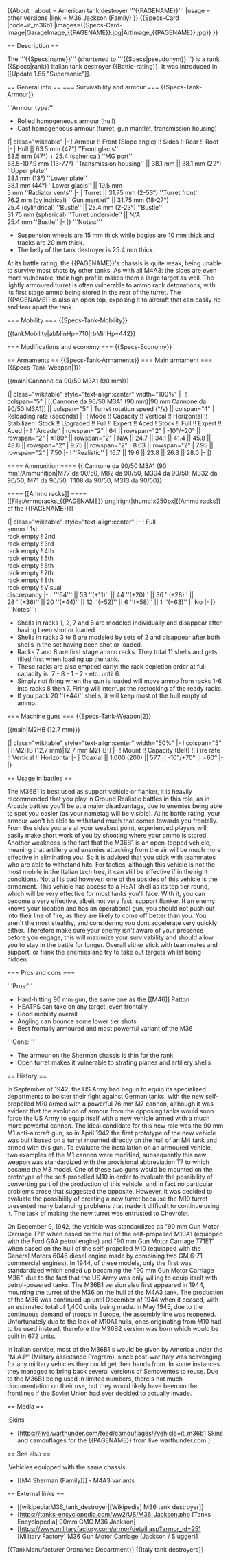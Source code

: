 {{About
| about = American tank destroyer '''{{PAGENAME}}'''
|usage = other versions
|link = M36 Jackson (Family)
}}
{{Specs-Card
|code=it_m36b1
|images={{Specs-Card-Image|GarageImage_{{PAGENAME}}.jpg|ArtImage_{{PAGENAME}}.jpg}}
}}

== Description ==
<!-- ''In the description, the first part should be about the history of the creation and combat usage of the vehicle, as well as its key features. In the second part, tell the reader about the ground vehicle in the game. Insert a screenshot of the vehicle, so that if the novice player does not remember the vehicle by name, he will immediately understand what kind of vehicle the article is talking about.'' -->
The '''{{Specs|name}}''' (shortened to '''{{Specs|pseudonym}}''') is a rank {{Specs|rank}} Italian tank destroyer {{Battle-rating}}. It was introduced in [[Update 1.85 "Supersonic"]].

== General info ==
=== Survivability and armour ===
{{Specs-Tank-Armour}}
<!-- ''Describe armour protection. Note the most well protected and key weak areas. Appreciate the layout of modules as well as the number and location of crew members. Is the level of armour protection sufficient, is the placement of modules helpful for survival in combat? If necessary use a visual template to indicate the most secure and weak zones of the armour.'' -->

'''Armour type:'''

* Rolled homogeneous armour (hull)
* Cast homogeneous armour (turret, gun mantlet, transmission housing)

{| class="wikitable"
|-
! Armour !! Front (Slope angle) !! Sides !! Rear !! Roof
|-
| Hull || 63.5 mm (47°) ''Front glacis'' <br> 63.5 mm (47°) + 25.4 (spherical) ''MG port'' <br> 63.5-107.9 mm (13-77°) ''Transmission housing'' || 38.1 mm || 38.1 mm (22°) ''Upper plate'' <br> 38.1 mm (13°) ''Lower plate'' <br> 38.1 mm (44°) ''Lower glacis'' || 19.5 mm <br> 5 mm ''Radiator vents''
|-
| Turret || 31.75 mm (2-53°) ''Turret front'' <br> 76.2 mm (cylindrical) ''Gun mantlet'' || 31.75 mm (18-27°) <br> 25.4 (cylindrical) ''Bustle'' || 25.4 mm (2-23°) ''Bustle'' <br> 31.75 mm (spherical) ''Turret underside'' || N/A <br> 25.4 mm ''Bustle''
|-
|}
'''Notes:'''

* Suspension wheels are 15 mm thick while bogies are 10 mm thick and tracks are 20 mm thick.
* The belly of the tank destroyer is 25.4 mm thick.

At its battle rating, the {{PAGENAME}}'s chassis is quite weak, being unable to survive most shots by other tanks. As with all M4A3: the sides are even more vulnerable, their high profile makes them a large target as well. The lightly armoured turret is often vulnerable to ammo rack detonations, with its first stage ammo being stored in the rear of the turret. The {{PAGENAME}} is also an open top, exposing it to aircraft that can easily rip and tear apart the tank.

=== Mobility ===
{{Specs-Tank-Mobility}}
<!-- ''Write about the mobility of the ground vehicle. Estimate the specific power and manoeuvrability, as well as the maximum speed forwards and backwards.'' -->

{{tankMobility|abMinHp=710|rbMinHp=442}}

=== Modifications and economy ===
{{Specs-Economy}}

== Armaments ==
{{Specs-Tank-Armaments}}
=== Main armament ===
{{Specs-Tank-Weapon|1}}
<!-- ''Give the reader information about the characteristics of the main gun. Assess its effectiveness in a battle based on the reloading speed, ballistics and the power of shells. Do not forget about the flexibility of the fire, that is how quickly the cannon can be aimed at the target, open fire on it and aim at another enemy. Add a link to the main article on the gun: <code><nowiki>{{main|Name of the weapon}}</nowiki></code>. Describe in general terms the ammunition available for the main gun. Give advice on how to use them and how to fill the ammunition storage.'' -->
{{main|Cannone da 90/50 M3A1 (90 mm)}}

{| class="wikitable" style="text-align:center" width="100%"
|-
! colspan="5" | [[Cannone da 90/50 M3A1 (90 mm)|90 mm Cannone da 90/50 M3A1]] || colspan="5" | Turret rotation speed (°/s) || colspan="4" | Reloading rate (seconds)
|-
! Mode !! Capacity !! Vertical !! Horizontal !! Stabilizer
! Stock !! Upgraded !! Full !! Expert !! Aced
! Stock !! Full !! Expert !! Aced
|-
! ''Arcade''
| rowspan="2" | 64 || rowspan="2" | -10°/+20° || rowspan="2" | ±180° || rowspan="2" | N/A || 24.7 || 34.1 || 41.4 || 45.8 || 48.8 || rowspan="2" | 9.75 || rowspan="2" | 8.63 || rowspan="2" | 7.95 || rowspan="2" | 7.50
|-
! ''Realistic''
| 16.7 || 19.6 || 23.8 || 26.3 || 28.0
|-
|}

==== Ammunition ====
{{:Cannone da 90/50 M3A1 (90 mm)/Ammunition|M77 da 90/50, M82 da 90/50, M304 da 90/50, M332 da 90/50, M71 da 90/50, T108 da 90/50, M313 da 90/50}}

==== [[Ammo racks]] ====
[[File:Ammoracks_{{PAGENAME}}.png|right|thumb|x250px|[[Ammo racks]] of the {{PAGENAME}}]]
<!-- '''Last updated: 1.101.2.60''' -->
{| class="wikitable" style="text-align:center"
|-
! Full<br>ammo
! 1st<br>rack empty
! 2nd<br>rack empty
! 3rd<br>rack empty
! 4th<br>rack empty
! 5th<br>rack empty
! 6th<br>rack empty
! 7th<br>rack empty
! 8th<br>rack empty
! Visual<br>discrepancy
|-
| '''64''' || 53&nbsp;''(+11)'' || 44&nbsp;''(+20)'' || 36&nbsp;''(+28)'' || 28&nbsp;''(+36)'' || 20&nbsp;''(+44)'' || 12&nbsp;''(+52)'' || 6&nbsp;''(+58)'' || 1&nbsp;''(+63)'' || No
|-
|}
'''Notes''':

* Shells in racks 1, 2, 7 and 8 are modeled individually and disappear after having been shot or loaded.
* Shells in racks 3 to 6 are modeled by sets of 2 and disappear after both shells in the set having been shot or loaded.
* Racks 7 and 8 are first stage ammo racks. They total 11 shells and gets filled first when loading up the tank.
* These racks are also emptied early: the rack depletion order at full capacity is: 7 - 8 - 1 - 2 - etc. until 6.
* Simply not firing when the gun is loaded will move ammo from racks 1-6 into racks 8 then 7. Firing will interrupt the restocking of the ready racks.
* If you pack 20&nbsp;''(+44)'' shells, it will keep most of the hull empty of ammo.

=== Machine guns ===
{{Specs-Tank-Weapon|2}}
<!-- ''Offensive and anti-aircraft machine guns not only allow you to fight some aircraft but also are effective against lightly armoured vehicles. Evaluate machine guns and give recommendations on its use.'' -->
{{main|M2HB (12.7 mm)}}

{| class="wikitable" style="text-align:center" width="50%"
|-
! colspan="5" | [[M2HB (12.7 mm)|12.7 mm M2HB]]
|-
! Mount !! Capacity (Belt) !! Fire rate !! Vertical !! Horizontal
|-
| Coaxial || 1,000 (200) || 577 || -10°/+70° || ±60°
|-
|}

== Usage in battles ==
<!-- ''Describe the tactics of playing in the vehicle, the features of using vehicles in the team and advice on tactics. Refrain from creating a "guide" - do not impose a single point of view but instead give the reader food for thought. Describe the most dangerous enemies and give recommendations on fighting them. If necessary, note the specifics of the game in different modes (AB, RB, SB).'' -->

The M36B1 is best used as support vehicle or flanker, it is heavily recommended that you play in Ground Realistic battles in this role, as in Arcade battles you'll be at a major disadvantage, due to enemies being able to spot you easier (as your nametag will be visible). At its battle rating, your armour won't be able to withstand much that comes towards you frontally. From the sides you are at your weakest point, experienced players will easily make short work of you by shooting where your ammo is stored. Another weakness is the fact that the M36B1 is an open-topped vehicle, meaning that artillery and enemies attacking from the air will be much more effective in eliminating you. So it is advised that you stick with teammates who are able to withstand hits. For tactics, although this vehicle is not the most mobile in the Italian tech tree, it can still be effective if in the right conditions. Not all is bad however: one of the upsides of this vehicle is the armament. This vehicle has access to a HEAT shell as its top tier round, which will be very effective for most tanks you'll face. With it, you can become a very effective, albeit not very fast, support flanker. If an enemy knows your location and has an operational gun, you should not push out into their line of fire, as they are likely to come off better than you. You aren't the most stealthy, and considering you dont accelerate very quickly either. Therefore make sure your enemy isn't aware of your presence before you engage, this will maximize your survivability and should allow you to stay in the battle for longer. Overall either stick with teammates and support, or flank the enemies and try to take out targets whilst being hidden.

=== Pros and cons ===
<!-- ''Summarise and briefly evaluate the vehicle in terms of its characteristics and combat effectiveness. Mark its pros and cons in a bulleted list. Try not to use more than 6 points for each of the characteristics. Avoid using categorical definitions such as "bad", "good" and the like - use substitutions with softer forms such as "inadequate" and "effective".'' -->

'''Pros:'''

* Hard-hitting 90 mm gun, the same one as the [[M46]] Patton
* HEATFS can take on any target, even frontally
* Good mobility overall
* Angling can bounce some lower tier shots
* Best frontally armoured and most powerful variant of the M36

'''Cons:'''

* The armour on the Sherman chassis is thin for the rank
* Open turret makes it vulnerable to strafing planes and artillery shells

== History ==
<!-- ''Describe the history of the creation and combat usage of the vehicle in more detail than in the introduction. If the historical reference turns out to be too long, take it to a separate article, taking a link to the article about the vehicle and adding a block "/History" (example: <nowiki>https://wiki.warthunder.com/(Vehicle-name)/History</nowiki>) and add a link to it here using the <code>main</code> template. Be sure to reference text and sources by using <code><nowiki><ref></ref></nowiki></code>, as well as adding them at the end of the article with <code><nowiki><references /></nowiki></code>. This section may also include the vehicle's dev blog entry (if applicable) and the in-game encyclopedia description (under <code><nowiki>=== In-game description ===</nowiki></code>, also if applicable).'' -->
In September of 1942, the US Army had begun to equip its specialized departments to bolster their fight against German tanks, with the new self-propelled M10 armed with a powerful 76 mm M7 cannon, although it was evident that the evolution of armour from the opposing tanks would soon force the US Army to equip itself with a new vehicle armed with a much more powerful cannon. The ideal candidate for this new role was the 90 mm M1 anti-aircraft gun, so in April 1942 the first prototype of the new vehicle was built based on a turret mounted directly on the hull of an M4 tank and armed with this gun. To evaluate the installation on an armoured vehicle, two examples of the M1 cannon were modified, subsequently this new weapon was standardized with the provisional abbreviation T7 to which became the M3 model. One of these two guns would be mounted on the prototype of the self-propelled M10 in order to evaluate the possibility of converting part of the production of this vehicle, and in fact no particular problems arose that suggested the opposite. However, it was decided to evaluate the possibility of creating a new turret because the M10 turret presented many balancing problems that made it difficult to continue using it. The task of making the new turret was entrusted to Chevrolet.

On December 9, 1942, the vehicle was standardized as "90 mm Gun Motor Carriage T71" when based on the hull of the self-propelled M10A1 (equipped with the Ford GAA petrol engine) and "90 mm Gun Motor Carriage T71E1" when based on the hull of the self-propelled M10 (equipped with the General Motors 6046 diesel engine made by combining two GM 6-71 commercial engines). In 1944, of these models, only the first was standardized which ended up becoming the "90 mm Gun Motor Carriage M36", due to the fact that the US Army was only willing to equip itself with petrol-powered tanks. The M36B1 version also first appeared in 1944, mounting the turret of the M36 on the hull of the M4A3 tank. The production of the M36 was continued up until December of 1944 when it ceased, with an estimated total of 1,400 units being made. In May 1945, due to the continuous demand of troops in Europe, the assembly line was reopened. Unfortunately due to the lack of M10A1 hulls, ones originating from M10 had to be used instead, therefore the M36B2 version was born which would be built in 672 units.

In Italian service, most of the M36B1's would be given by America under the "M.A.P" (Military assistance Program), since post-war Italy was scavenging for any military vehicles they could get their hands from. In some instances they managed to bring back several versions of Semoventes to reuse. Due to the M36B1 being used in limited numbers, there's not much documentation on their use, but they would likely have been on the frontlines if the Soviet Union had ever decided to actually invade.

== Media ==
<!-- ''Excellent additions to the article would be video guides, screenshots from the game, and photos.'' -->

;Skins

* [https://live.warthunder.com/feed/camouflages/?vehicle=it_m36b1 Skins and camouflages for the {{PAGENAME}} from live.warthunder.com.]

== See also ==
<!-- ''Links to the articles on the War Thunder Wiki that you think will be useful for the reader, for example:''
* ''reference to the series of the vehicles;''
* ''links to approximate analogues of other nations and research trees.'' -->

;Vehicles equipped with the same chassis

* [[M4 Sherman (Family)]] - M4A3 variants

== External links ==
<!-- ''Paste links to sources and external resources, such as:''
* ''topic on the official game forum;''
* ''other literature.'' -->

* [[wikipedia:M36_tank_destroyer|[Wikipedia] M36 tank destroyer]]
* [https://tanks-encyclopedia.com/ww2/US/M36_Jackson.php <nowiki>[Tanks Encyclopedia]</nowiki> 90mm GMC M36 Jackson]
* [https://www.militaryfactory.com/armor/detail.asp?armor_id=251 <nowiki>[Military Factory]</nowiki> M36 Gun Motor Carriage (Jackson / Slugger)]

{{TankManufacturer Ordnance Department}}
{{Italy tank destroyers}}
